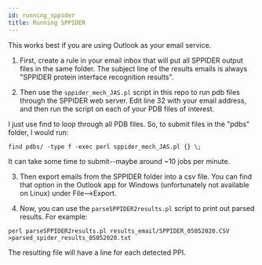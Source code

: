 ```yaml
---
id: running_sppider
title: Running SPPIDER
---
```


This works best if you are using Outlook as your email service.

1. First, create a rule in your email inbox that will put all SPPIDER output files in the same folder. The subject line of the results emails is always "SPPIDER protein interface recognition results".

2. Then use the `sppider_mech_JAS.pl` script in this repo to run pdb files through the SPPIDER web server. Edit line 32 with your email address, and then run the script on each of your PDB files of interest.

I just use find to loop through all PDB files. So, to submit files in the "pdbs" folder, I would run:

```{bash}
find pdbs/ -type f -exec perl sppider_mech_JAS.pl {} \;
```

It can take some time to submit--maybe around ~10 jobs per minute.

3. Then export emails from the SPPIDER folder into a csv file. You can find that option in the Outlook app for Windows (unfortunately not available on Linux) under File-->Export.

4. Now, you can use the `parseSPPIDER2results.pl` script to print out parsed results. For example:

```{bash}
perl parseSPPIDER2results.pl results_email/SPPIDER_05052020.CSV >parsed_spider_results_05052020.txt
```

The resulting file will have a line for each detected PPI.